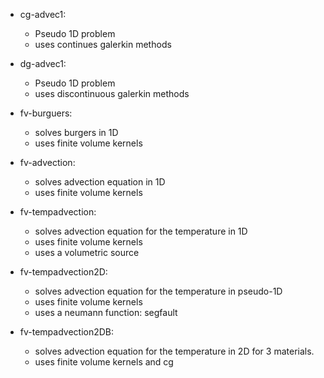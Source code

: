 * cg-advec1:
	- Pseudo 1D problem
	- uses continues galerkin methods

* dg-advec1:
	- Pseudo 1D problem
	- uses discontinuous galerkin methods

* fv-burguers:
	- solves burgers in 1D
	- uses finite volume kernels

* fv-advection:
	- solves advection equation in 1D
	- uses finite volume kernels

* fv-tempadvection:
	- solves advection equation for the temperature in 1D
	- uses finite volume kernels
	- uses a volumetric source

* fv-tempadvection2D:
	- solves advection equation for the temperature in pseudo-1D
	- uses finite volume kernels
	- uses a neumann function: segfault

* fv-tempadvection2DB:
	- solves advection equation for the temperature in 2D for 3 materials.
	- uses finite volume kernels and cg
